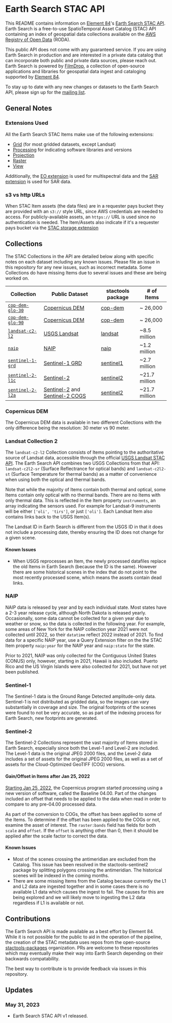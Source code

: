 # Earth Search STAC API

This README contains information on [Element 84](https://element84.com)'s [Earth Search STAC API](https://earth-search.aws.element84.com/v1).
Earth Search is a free-to-use SpatioTemporal Asset Catalog (STAC) API containing an index of geospatial data collections
available on the [AWS Registry of Open Data](https://aws.amazon.com/earth/) (RODA).

This public API does not come with any guaranteed service. If you are using Earth Search in production
and are interested in a private data catalog that can incorporate both public and private data sources,
please reach out. Earth Search is powered by [FilmDrop](https://element84.com/filmdrop), a collection of
open-source applications and libraries for geospatial data ingest and cataloging supported by [Element 84](https://element84.com).

To stay up to date with any new changes or datasets to the Earth Search API, please sign up for the [mailing list](http://eepurl.com/irrwDo).

## General Notes

### Extensions Used

All the Earth Search STAC Items make use of the following extensions:

- [Grid](https://github.com/stac-extensions/grid) (for most gridded datasets, except Landsat)
- [Processing](https://github.com/stac-extensions/processing) for indicating software libraries and versions
- [Projection](https://github.com/stac-extensions/projection)
- [Raster](https://github.com/stac-extensions/raster)
- [View](https://github.com/stac-extensions/view)

Additionally, the [EO extension](https://github.com/stac-extensions/eo) is used for multispectral data and the
[SAR extension](https://github.com/stac-extensions/sar) is used for SAR data.

### s3 vs http URLs

When STAC Item assets (the data files) are in a requester pays bucket they are provided with an `s3://` style URL,
since AWS credentials are needed to access. For publicly-available assets, an `https://` URL is used since no
authentication is needed. The Item/Assets also indicate if it's a requester pays bucket via the
[STAC storage extension](https://github.com/stac-extensions/storage)

## Collections

The STAC Collections in the API are detailed below along with specific notes on each dataset including
any known issues. Please file an issue in this repository for any new issues, such as incorrect metadata.
Some Collections do have missing Items due to several issues and these are being worked on.

| Collection                                                                               | Public Dataset                                                                                                                    | stactools package                                            | # of Items    |
| ---------------------------------------------------------------------------------------- | --------------------------------------------------------------------------------------------------------------------------------- | ------------------------------------------------------------ | ------------- |
| [`cop-dem-glo-30`](https://earth-search.aws.element84.com/v1/collections/cop-dem-glo-30) | [Copernicus DEM](https://registry.opendata.aws/copernicus-dem/)                                                                   | [cop-dem](https://github.com/stactools-packages/cop-dem)     | ~ 26,000      |
| [`cop-dem-glo-90`](https://earth-search.aws.element84.com/v1/collections/cop-dem-glo-90) | [Copernicus DEM](https://registry.opendata.aws/copernicus-dem/)                                                                   | [cop-dem](https://github.com/stactools-packages/cop-dem)     | ~ 26,000      |
| [`landsat-c2-l2`](https://earth-search.aws.element84.com/v1/collections/landsat-c2-l2)   | [USGS Landsat](https://registry.opendata.aws/usgs-landsat/)                                                                       | [landsat](https://github.com/stactools-packages/landsat)     | ~8.5 million  |
| [`naip`](https://earth-search.aws.element84.com/v1/collections/naip)                     | [NAIP](https://registry.opendata.aws/naip/)                                                                                       | [naip](https://github.com/stactools-packages/naip)           | ~1.2 million  |
| [`sentinel-1-grd`](https://earth-search.aws.element84.com/v1/collections/sentinel-1-grd) | [Sentinel-1 GRD](https://registry.opendata.aws/sentinel-1/)                                                                       | [sentinel1](https://github.com/stactools-packages/sentinel1) | ~2.7 million  |
| [`sentinel-2-l1c`](https://earth-search.aws.element84.com/v1/collections/sentinel-2-l1c) | [Sentinel-2](https://registry.opendata.aws/sentinel-2/)                                                                           | [sentinel2](https://github.com/stactools-packages/sentinel2) | ~21.7 million |
| [`sentinel-2-l2a`](https://earth-search.aws.element84.com/v1/collections/sentinel-2-l2a) | [Sentinel-2](https://registry.opendata.aws/sentinel-2/) and [Sentinel-2 COGS](https://registry.opendata.aws/sentinel-2-l2a-cogs/) | [sentinel2](https://github.com/stactools-packages/sentinel2) | ~21.7 million |

### Copernicus DEM

The Copernicus DEM data is available in two different Collections with the only difference being the 
resolution: 30 meter vs 90 meter.

### Landsat Collection 2

The `landsat-c2-l2` Collection consists of Items pointing to the authoritative source of Landsat data,
accessible through the official [USGS Landsat STAC API](https://landsatlook.usgs.gov/stac-server). The Earth
Search API combines two USGS Collections from that API: `landsat-c2l2-sr` (Surface Reflectrance for optical bands)
and `landsat-c2l2-st` (Surface Temperature for thermal bands) as a matter of convenience when using
both the optical and thermal bands.

Note that while the majority of Items contain both thermal and optical, some Items contain only optical with
no thermal bands. There are no Items with only thermal data. This is reflected in the Item property `instruments`,
an array indicating the sensors used. For example for Landsat-9 instruments will be either `['oli', 'tirs']`,
or just `['oli']`. Each Landsat Item also contains links back to the USGS Item(s).

The Landsat ID in Earth Search is different from the USGS ID in that it does not include a processing date,
thereby ensuring the ID does not change for a given scene.

#### Known Issues

- When USGS reprocesses an Item, the newly processed datafiles replace the old Items in Earth Search (because the ID
is the same). However there are some historical scenes in the index that do not point to the most recently processed
scene, which means the assets contain dead links.

### NAIP

NAIP data is released by year and by each individual state. Most states have a 2-3 year release cycle, although North Dakota
is released yearly. Occasionally, some data cannot be collected for a given year due to
weather or snow, so the data is collected in the following year. For example, some areas
of New York for the NAIP collection year 2021 were not collected until 2022, so their
`datatime` reflect 2022 instead of 2021. To find data for a specific NAIP year, use a
Query Extension filter on the the STAC Item property `naip:year` for the NAIP year and
`naip:state` for the state.

Prior to 2021, NAIP was only collected for the Contiguous United States (CONUS) only,
however, starting in 2021, Hawaii is also included. Puerto Rico and the US Virgin
Islands were also collected for 2021, but have not yet been published.

### Sentinel-1

The Sentinel-1 data is the Ground Range Detected amplitude-only data. Sentinel-1 is not distributed as gridded data, so the
images can vary substantially in coverage and size. The original footprints of the scenes were found to not be very
accurate, so as part of the indexing process for Earth Search, new footprints are generated.

### Sentinel-2

The Sentinel-2 Collections represent the vast majority of Items stored in Earth Search, especially since both the Level-1 and
Level-2 are included. The Level-1 data is the original JPEG 2000 files, and the Level-2 data includes a set of assets for the
original JPEG 2000 files, as well as a set of assets for the Cloud-Optimized GeoTIFF (COG) versions.

#### Gain/Offset in Items after Jan 25, 2022

[Starting Jan 25, 2022](https://sentinels.copernicus.eu/web/sentinel/-/copernicus-sentinel-2-processing-baseline-04-00-25-01-2022),
the Copernicus program started processing using a new version of software, called the Baseline 04.00. Part of the
changes included an offset that needs to be applied to the data when read in order to compare to any pre-04.00 processed data.

As part of the conversion to COGs, the offset has been applied to some of the Items. To determine if the offset has been applied
to the COGs or not, examine the asset of interest. The `raster:bands` field has fields for both `scale` and `offset`.  If the
`offset` is anything other than 0, then it should be applied after the scale factor to correct the data.

#### Known Issues

- Most of the scenes crossing the antimeridian are excluded from the Catalog. This issue has been resolved in the
stactools-sentinel2 package by splitting polygons crossing the antimeridian. The historical scenes will be indexed
in the coming months.
- There are some missing Items from the Catalog because currently the L1 and L2 data are ingested together and in some cases
there is no available L1 data which causes the ingest to fail. The causes for this are being explored and we will likely move
to ingesting the L2 data regardless if L1 is available or not.

## Contributions

The Earth Search API is made available as a best effort by Element 84. While it is not possible for the public to
aid in the operation of the pipeline, the creation of the STAC metadata uses repos from the open-source
[stactools-packages](https://github.com/stactools-packages) organization. PRs are welcome to these repositories which
may eventually make their way into Earth Search depending on their backwards compatability.

The best way to contribute is to provide feedback via issues in this repository.

## Updates

### May 31, 2023

- Earth Search STAC API v1 released.
